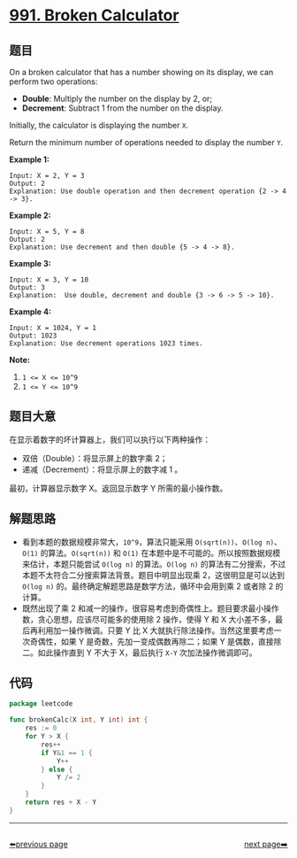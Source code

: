 # [991. Broken Calculator](https://leetcode.com/problems/broken-calculator/)


## 题目

On a broken calculator that has a number showing on its display, we can perform two operations:

- **Double**: Multiply the number on the display by 2, or;
- **Decrement**: Subtract 1 from the number on the display.

Initially, the calculator is displaying the number `X`.

Return the minimum number of operations needed to display the number `Y`.

**Example 1:**

```
Input: X = 2, Y = 3
Output: 2
Explanation: Use double operation and then decrement operation {2 -> 4 -> 3}.
```

**Example 2:**

```
Input: X = 5, Y = 8
Output: 2
Explanation: Use decrement and then double {5 -> 4 -> 8}.
```

**Example 3:**

```
Input: X = 3, Y = 10
Output: 3
Explanation:  Use double, decrement and double {3 -> 6 -> 5 -> 10}.
```

**Example 4:**

```
Input: X = 1024, Y = 1
Output: 1023
Explanation: Use decrement operations 1023 times.
```

**Note:**

1. `1 <= X <= 10^9`
2. `1 <= Y <= 10^9`

## 题目大意

在显示着数字的坏计算器上，我们可以执行以下两种操作：

- 双倍（Double）：将显示屏上的数字乘 2；
- 递减（Decrement）：将显示屏上的数字减 1 。

最初，计算器显示数字 X。返回显示数字 Y 所需的最小操作数。

## 解题思路

- 看到本题的数据规模非常大，`10^9`，算法只能采用 `O(sqrt(n))`、`O(log n)`、`O(1)` 的算法。`O(sqrt(n))` 和 `O(1)` 在本题中是不可能的。所以按照数据规模来估计，本题只能尝试 `O(log n)` 的算法。`O(log n)` 的算法有二分搜索，不过本题不太符合二分搜索算法背景。题目中明显出现乘 2，这很明显是可以达到 `O(log n)` 的。最终确定解题思路是数学方法，循环中会用到乘 2 或者除 2 的计算。
- 既然出现了乘 2 和减一的操作，很容易考虑到奇偶性上。题目要求最小操作数，贪心思想，应该尽可能多的使用除 2 操作，使得 Y 和 X 大小差不多，最后再利用加一操作微调。只要 Y 比 X 大就执行除法操作。当然这里要考虑一次奇偶性，如果 Y 是奇数，先加一变成偶数再除二；如果 Y 是偶数，直接除二。如此操作直到 Y 不大于 X，最后执行 `X-Y` 次加法操作微调即可。

## 代码

```go
package leetcode

func brokenCalc(X int, Y int) int {
	res := 0
	for Y > X {
		res++
		if Y&1 == 1 {
			Y++
		} else {
			Y /= 2
		}
	}
	return res + X - Y
}
```



----------------------------------------------
<div style="display: flex;justify-content: space-between;align-items: center;">
<p><a href="https://books.halfrost.com/leetcode/ChapterFour/0900~0999/0990.Satisfiability-of-Equality-Equations/">⬅️previous page</a></p>
<p><a href="https://books.halfrost.com/leetcode/ChapterFour/0900~0999/0992.Subarrays-with-K-Different-Integers/">next page➡️</a></p>
</div>

